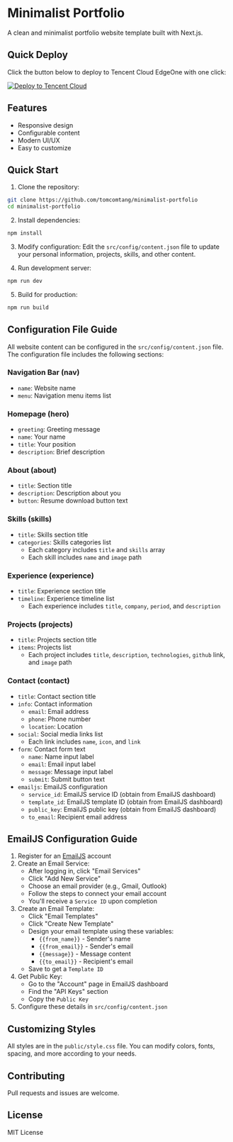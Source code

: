# Minimalist Portfolio

A clean and minimalist portfolio website template built with Next.js.

## Quick Deploy

Click the button below to deploy to Tencent Cloud EdgeOne with one click:

[![Deploy to Tencent Cloud](https://img.shields.io/badge/Deploy%20to-Tencent%20Cloud-blue)](https://console.tencentcloud.com/edgeone/pages/new?template=https://github.com/tomcomtang/minimalist-portfolio&output-directory=./out&build-command=npm%20run%20build&install-command=npm%20install)

## Features

- Responsive design
- Configurable content
- Modern UI/UX
- Easy to customize

## Quick Start

1. Clone the repository:

```bash
git clone https://github.com/tomcomtang/minimalist-portfolio
cd minimalist-portfolio
```

2. Install dependencies:

```bash
npm install
```

3. Modify configuration:
   Edit the `src/config/content.json` file to update your personal information, projects, skills, and other content.

4. Run development server:

```bash
npm run dev
```

5. Build for production:

```bash
npm run build
```

## Configuration File Guide

All website content can be configured in the `src/config/content.json` file. The configuration file includes the following sections:

### Navigation Bar (nav)

- `name`: Website name
- `menu`: Navigation menu items list

### Homepage (hero)

- `greeting`: Greeting message
- `name`: Your name
- `title`: Your position
- `description`: Brief description

### About (about)

- `title`: Section title
- `description`: Description about you
- `button`: Resume download button text

### Skills (skills)

- `title`: Skills section title
- `categories`: Skills categories list
  - Each category includes `title` and `skills` array
  - Each skill includes `name` and `image` path

### Experience (experience)

- `title`: Experience section title
- `timeline`: Experience timeline list
  - Each experience includes `title`, `company`, `period`, and `description`

### Projects (projects)

- `title`: Projects section title
- `items`: Projects list
  - Each project includes `title`, `description`, `technologies`, `github` link, and `image` path

### Contact (contact)

- `title`: Contact section title
- `info`: Contact information
  - `email`: Email address
  - `phone`: Phone number
  - `location`: Location
- `social`: Social media links list
  - Each link includes `name`, `icon`, and `link`
- `form`: Contact form text
  - `name`: Name input label
  - `email`: Email input label
  - `message`: Message input label
  - `submit`: Submit button text
- `emailjs`: EmailJS configuration
  - `service_id`: EmailJS service ID (obtain from EmailJS dashboard)
  - `template_id`: EmailJS template ID (obtain from EmailJS dashboard)
  - `public_key`: EmailJS public key (obtain from EmailJS dashboard)
  - `to_email`: Recipient email address

## EmailJS Configuration Guide

1. Register for an [EmailJS](https://www.emailjs.com/) account
2. Create an Email Service:
   - After logging in, click "Email Services"
   - Click "Add New Service"
   - Choose an email provider (e.g., Gmail, Outlook)
   - Follow the steps to connect your email account
   - You'll receive a `Service ID` upon completion
3. Create an Email Template:
   - Click "Email Templates"
   - Click "Create New Template"
   - Design your email template using these variables:
     - `{{from_name}}` - Sender's name
     - `{{from_email}}` - Sender's email
     - `{{message}}` - Message content
     - `{{to_email}}` - Recipient's email
   - Save to get a `Template ID`
4. Get Public Key:
   - Go to the "Account" page in EmailJS dashboard
   - Find the "API Keys" section
   - Copy the `Public Key`
5. Configure these details in `src/config/content.json`

## Customizing Styles

All styles are in the `public/style.css` file. You can modify colors, fonts, spacing, and more according to your needs.

## Contributing

Pull requests and issues are welcome.

## License

MIT License
